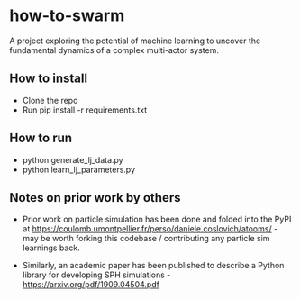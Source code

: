 # how-to-swarm

A project exploring the potential of machine learning to uncover the fundamental dynamics of a complex multi-actor system.

## How to install
- Clone the repo
- Run pip install -r requirements.txt

## How to run
- python generate_lj_data.py
- python learn_lj_parameters.py

## Notes on prior work by others
- Prior work on particle simulation has been done and folded into the PyPI at https://coulomb.umontpellier.fr/perso/daniele.coslovich/atooms/ - may be worth forking this codebase / contributing any particle sim learnings back.

- Similarly, an academic paper has been published to describe a Python library for developing SPH simulations - https://arxiv.org/pdf/1909.04504.pdf
